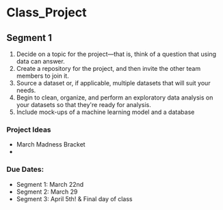 # Class_Project

## Segment 1
1. Decide on a topic for the project—that is, think of a question that using data can answer.
2. Create a repository for the project, and then invite the other team members to join it.
3. Source a dataset or, if applicable, multiple datasets that will suit your needs.
4. Begin to clean, organize, and perform an exploratory data analysis on your datasets so that they're ready for analysis.
5. Include mock-ups of a machine learning model and a database

### Project Ideas
 - March Madness Bracket
 - 

### Due Dates: 
 - Segment 1: March 22nd 
 - Segment 2: March 29
 - Segment 3: April 5th! & Final day of class

